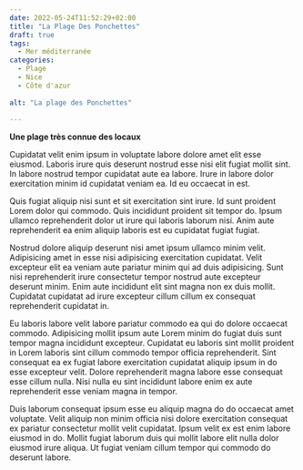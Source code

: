 ```yaml
---
date: 2022-05-24T11:52:29+02:00
title: "La Plage Des Ponchettes"
draft: true
tags:
  - Mer méditerranée
categories:
  - Plage
  - Nice
  - Côte d'azur
  
alt: "La plage des Ponchettes"
  
---
```


**Une plage très connue des locaux**

Cupidatat velit enim ipsum in voluptate labore dolore amet elit esse eiusmod. Laboris irure quis deserunt nostrud esse nisi elit fugiat mollit sint. In labore nostrud tempor cupidatat aute ea labore. Irure in labore dolor exercitation minim id cupidatat veniam ea. Id eu occaecat in est.


Quis fugiat aliquip nisi sunt et sit exercitation sint irure. Id sunt proident Lorem dolor qui commodo. Quis incididunt proident sit tempor do. Ipsum ullamco reprehenderit dolor ut irure qui laboris laborum nisi. Anim aute reprehenderit ea enim aliquip laboris est eu cupidatat fugiat fugiat.

Nostrud dolore aliquip deserunt nisi amet ipsum ullamco minim velit. Adipisicing amet in esse nisi adipisicing exercitation cupidatat. Velit excepteur elit ea veniam aute pariatur minim qui ad duis adipisicing. Sunt nisi reprehenderit irure consectetur tempor nostrud aute excepteur deserunt minim. Enim aute incididunt elit sint magna non ex duis mollit. Cupidatat cupidatat ad irure excepteur cillum cillum ex consequat reprehenderit cupidatat in.

Eu laboris labore velit labore pariatur commodo ea qui do dolore occaecat commodo. Adipisicing mollit ipsum aute Lorem minim do fugiat duis sunt tempor magna incididunt excepteur. Cupidatat eu laboris sint mollit proident in Lorem laboris sint cillum commodo tempor officia reprehenderit. Sint consequat ea ex fugiat labore exercitation cupidatat aliquip ipsum in do esse excepteur velit. Dolore reprehenderit magna labore esse consequat esse cillum nulla. Nisi nulla eu sint incididunt labore enim ex aute reprehenderit esse veniam magna in tempor.

Duis laborum consequat ipsum esse eu aliquip magna do do occaecat amet voluptate. Velit aliquip non minim officia nisi dolore exercitation consequat ex pariatur consectetur mollit velit cupidatat. Ipsum velit ex est enim labore eiusmod in do. Mollit fugiat laborum duis qui mollit labore elit nulla dolor eiusmod irure aliqua. Ut fugiat veniam cillum tempor qui commodo do deserunt labore.